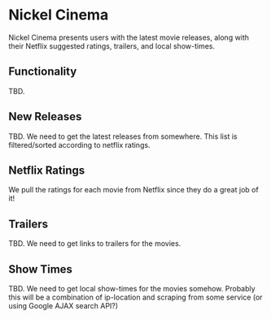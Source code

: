 Nickel Cinema
=============

Nickel Cinema presents users with the latest movie releases, along with their Netflix suggested ratings, trailers, and local show-times.

Functionality
-------------

TBD.

New Releases
------------

TBD.  We need to get the latest releases from somewhere.  This list is filtered/sorted according to netflix ratings.

Netflix Ratings
---------------

We pull the ratings for each movie from Netflix since they do a great job of it!

Trailers
--------

TBD.  We need to get links to trailers for the movies.

Show Times
----------

TBD.  We need to get local show-times for the movies somehow.  Probably this will be a combination of ip-location and scraping from some service (or using Google AJAX search API?)

